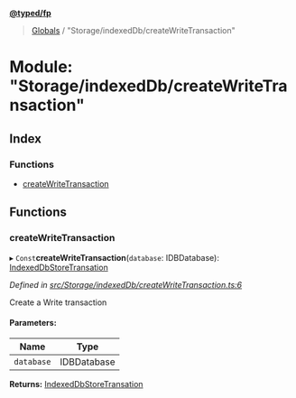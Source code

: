 **[@typed/fp](../README.md)**

> [Globals](../globals.md) / "Storage/indexedDb/createWriteTransaction"

# Module: "Storage/indexedDb/createWriteTransaction"

## Index

### Functions

* [createWriteTransaction](_storage_indexeddb_createwritetransaction_.md#createwritetransaction)

## Functions

### createWriteTransaction

▸ `Const`**createWriteTransaction**(`database`: IDBDatabase): [IndexedDbStoreTransation](../interfaces/_storage_indexeddb_indexeddbstoretransaction_.indexeddbstoretransation.md)

*Defined in [src/Storage/indexedDb/createWriteTransaction.ts:6](https://github.com/TylorS/typed-fp/blob/f129829/src/Storage/indexedDb/createWriteTransaction.ts#L6)*

Create a Write transaction

#### Parameters:

Name | Type |
------ | ------ |
`database` | IDBDatabase |

**Returns:** [IndexedDbStoreTransation](../interfaces/_storage_indexeddb_indexeddbstoretransaction_.indexeddbstoretransation.md)
